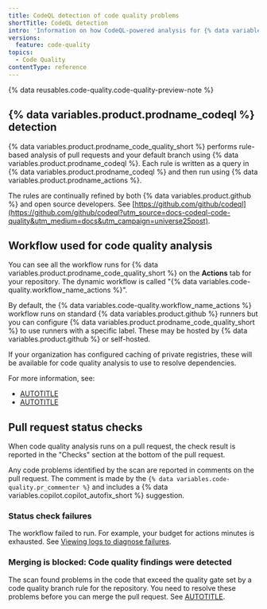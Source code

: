 ```yaml
---
title: CodeQL detection of code quality problems
shortTitle: CodeQL detection
intro: 'Information on how CodeQL-powered analysis for {% data variables.product.prodname_code_quality_short %} works, the workflow used, and the status checks reported on pull requests.'
versions:
  feature: code-quality
topics:
  - Code Quality
contentType: reference
---
```


{% data reusables.code-quality.code-quality-preview-note %}

## {% data variables.product.prodname_codeql %} detection

{% data variables.product.prodname_code_quality_short %} performs rule-based analysis of pull requests and your default branch using {% data variables.product.prodname_codeql %}. Each rule is written as a query in {% data variables.product.prodname_codeql %} and then run using {% data variables.product.prodname_actions %}.

The rules are continually refined by both {% data variables.product.github %} and open source developers. See [https://github.com/github/codeql](https://github.com/github/codeql?utm_source=docs-codeql-code-quality&utm_medium=docs&utm_campaign=universe25post).

## Workflow used for code quality analysis

You can see all the workflow runs for {% data variables.product.prodname_code_quality_short %} on the **Actions** tab for your repository. The dynamic workflow is called "{% data variables.code-quality.workflow_name_actions %}".

By default, the {% data variables.code-quality.workflow_name_actions %} workflow runs on standard {% data variables.product.github %} runners but you can configure {% data variables.product.prodname_code_quality_short %} to use runners with a specific label. These may be hosted by {% data variables.product.github %} or self-hosted.

If your organization has configured caching of private registries, these will be available for code quality analysis to use to resolve dependencies.

For more information, see:

* [AUTOTITLE](/code-security/code-quality/how-tos/enable-code-quality)
* [AUTOTITLE](/code-security/securing-your-organization/enabling-security-features-in-your-organization/giving-org-access-private-registries#code-quality-access-to-private-registries)

## Pull request status checks

When code quality analysis runs on a pull request, the check result is reported in the "Checks" section at the bottom of the pull request.

Any code problems identified by the scan are reported in comments on the pull request. The comment is made by the `{% data variables.code-quality.pr_commenter %}` and includes a {% data variables.copilot.copilot_autofix_short %} suggestion.

### Status check failures

The workflow failed to run. For example, your budget for actions minutes is exhausted. See [Viewing logs to diagnose failures](/actions/how-tos/monitor-workflows/use-workflow-run-logs#viewing-logs-to-diagnose-failures).

### Merging is blocked: Code quality findings were detected

The scan found problems in the code that exceed the quality gate set by a code quality branch rule for the repository. You need to resolve these problems before you can merge the pull request. See [AUTOTITLE](/code-security/code-quality/how-tos/unblock-your-pr).
